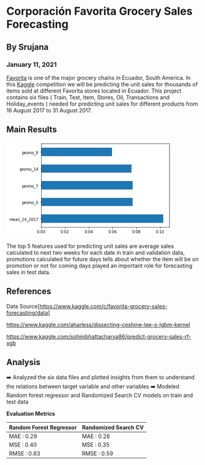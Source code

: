 # Corporación Favorita Grocery Sales Forecasting
## By Srujana
### January 11, 2021

[Favorita](https://www.corporacionfavorita.com/en/) is one of the major grocery chains in Ecuador, South America. In this [Kaggle](https://www.kaggle.com/c/favorita-grocery-sales-forecasting/data) competition we will be predicting the unit sales for thousands of items sold at different Favorita stores located in Ecuador. 
This project contains six files ( Train, Test, Item, Stores, Oil, Transactions and Holiday_events ) needed for predicting unit sales for different products from 16 August 2017 to 31 August 2017. 

## Main Results

![Feature Importance](imgs/Feature_Importance.png)

The top 5 features used for predicting unit sales are average sales calculated to next two weeks for each date in train and validation data, promotions calculated for future days tells about whether the item will be on promotion or not for coming days played an important role for forecasting sales in test data. 



## References

Data Source[https://www.kaggle.com/c/favorita-grocery-sales-forecasting/data]


https://www.kaggle.com/aharless/dissecting-ceshine-lee-s-lgbm-kernel 


https://www.kaggle.com/sohinibhattacharya86/predict-grocery-sales-rf-xgb  


## Analysis
:arrow_right: Analyzed the six data files and plotted insights from them to understand the relations between target variable and other variables
:arrow_right: Modeled Random forest regressor and Randomized Search CV models on train and test data



**Evaluation Metrics**

Random Forest Regressor | Randomized Search CV
----------------------- | ---------------------
MAE  :   0.29           |  MAE  :   0.28 
MSE  :   0.40           |  MSE  :   0.35 
RMSE :   0.63           |  RMSE :   0.59




